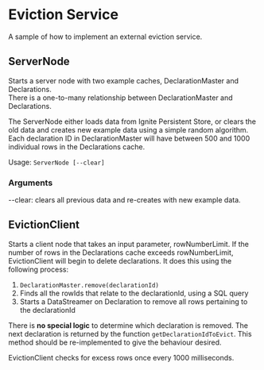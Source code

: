 # Eviction Service
A sample of how to implement an external eviction service.  

## ServerNode
Starts a server node with two example caches, DeclarationMaster and Declarations.  
There is a one-to-many relationship between DeclarationMaster and Declarations.  

The ServerNode either loads data from Ignite Persistent Store, or clears the old data and creates new example data
using a simple random algorithm.  Each declaration ID in DeclarationMaster will have between 500 and 1000 individual 
rows in the Declarations cache.

Usage: `ServerNode [--clear]`

### Arguments  
--clear: clears all previous data and re-creates with new example data. 


## EvictionClient
Starts a client node that takes an input parameter, rowNumberLimit.  If the number of rows in the Declarations cache exceeds rowNumberLimit, 
EvictionClient will begin to delete declarations.  It does this using the following process:
1.  `DeclarationMaster.remove(declarationId)`
2.  Finds all the rowIds that relate to the declarationId, using a SQL query
3.  Starts a DataStreamer on Declaration to remove all rows pertaining to the declarationId

There is **no special logic** to determine which declaration is removed.  The next declaration is returned 
by the function `getDeclarationIdToEvict`.  This method should be re-implemented to give the behaviour desired.

EvictionClient checks for excess rows once every 1000 milliseconds.  
